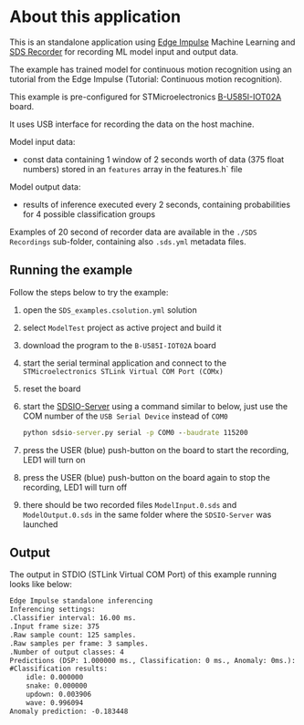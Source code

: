 # About this application

This is an standalone application using [Edge Impulse](https://edgeimpulse.com/) Machine Learning and
[SDS Recorder](https://github.com/ARM-software/SDS-Framework) for recording ML model input and output data.

The example has trained model for continuous motion recognition using an tutorial from the Edge Impulse
(Tutorial: Continuous motion recognition).

This example is pre-configured for STMicroelectronics [B-U585I-IOT02A](https://www.st.com/en/evaluation-tools/b-u585i-iot02a.html) board.

It uses USB interface for recording the data on the host machine.

Model input data:

- const data containing 1 window of 2 seconds worth of data (375 float numbers) stored in an `features` array
  in the features.h` file

Model output data:

- results of inference executed every 2 seconds, containing probabilities for 4 possible classification groups

Examples of 20 second of recorder data are available in the `./SDS Recordings` sub-folder, containing
also `.sds.yml` metadata files.

## Running the example

Follow the steps below to try the example:

1. open the `SDS_examples.csolution.yml` solution
2. select `ModelTest` project as active project and build it
3. download the program to the `B-U585I-IOT02A` board
4. start the serial terminal application and connect to the `STMicroelectronics STLink Virtual COM Port (COMx)`
5. reset the board
6. start the [SDSIO-Server](https://github.com/ARM-software/SDS-Framework/tree/main/utilities/SDSIO-Server)
   using a command similar to below, just use the COM number of the `USB Serial Device` instead of `COM0`

    ```cmd
    python sdsio-server.py serial -p COM0 --baudrate 115200
    ```

7. press the USER (blue) push-button on the board to start the recording, LED1 will turn on
8. press the USER (blue) push-button on the board again to stop the recording, LED1 will turn off
9. there should be two recorded files `ModelInput.0.sds` and `ModelOutput.0.sds` in the same folder where the `SDSIO-Server` was launched

## Output

The output in STDIO (STLink Virtual COM Port) of this example running looks like below:

```txt
Edge Impulse standalone inferencing
Inferencing settings:
.Classifier interval: 16.00 ms.
.Input frame size: 375
.Raw sample count: 125 samples.
.Raw samples per frame: 3 samples.
.Number of output classes: 4
Predictions (DSP: 1.000000 ms., Classification: 0 ms., Anomaly: 0ms.): 
#Classification results:
    idle: 0.000000
    snake: 0.000000
    updown: 0.003906
    wave: 0.996094
Anomaly prediction: -0.183448
```
